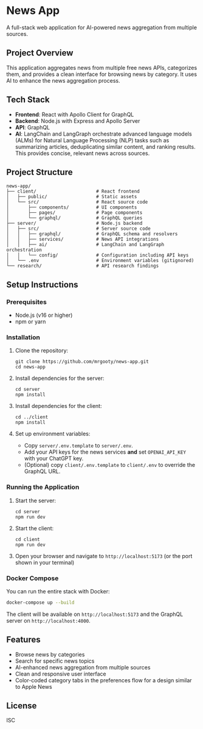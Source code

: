 # News App

A full-stack web application for AI-powered news aggregation from multiple sources.

## Project Overview

This application aggregates news from multiple free news APIs, categorizes them, and provides a clean interface for browsing news by category. It uses AI to enhance the news aggregation process.

## Tech Stack

- **Frontend**: React with Apollo Client for GraphQL
- **Backend**: Node.js with Express and Apollo Server
- **API**: GraphQL
- **AI**: LangChain and LangGraph orchestrate advanced language models (ALMs)
  for Natural Language Processing (NLP) tasks such as summarizing articles,
  deduplicating similar content, and ranking results. This provides concise,
  relevant news across sources.

## Project Structure

```
news-app/
├── client/                      # React frontend
│   ├── public/                  # Static assets
│   └── src/                     # React source code
│       ├── components/          # UI components
│       ├── pages/               # Page components
│       └── graphql/             # GraphQL queries
├── server/                      # Node.js backend
│   ├── src/                     # Server source code
│   │   ├── graphql/             # GraphQL schema and resolvers
│   │   ├── services/            # News API integrations
│   │   ├── ai/                  # LangChain and LangGraph orchestration
│   │   └── config/              # Configuration including API keys
│   └── .env                     # Environment variables (gitignored)
└── research/                    # API research findings
```

## Setup Instructions

### Prerequisites

- Node.js (v16 or higher)
- npm or yarn

### Installation

1. Clone the repository:
   ```
   git clone https://github.com/mrgooty/news-app.git
   cd news-app
   ```

2. Install dependencies for the server:
   ```
   cd server
   npm install
   ```

3. Install dependencies for the client:
   ```
   cd ../client
   npm install
   ```

4. Set up environment variables:
   - Copy `server/.env.template` to `server/.env`.
   - Add your API keys for the news services **and** set `OPENAI_API_KEY` with your ChatGPT key.
   - (Optional) copy `client/.env.template` to `client/.env` to override the GraphQL URL.

### Running the Application

1. Start the server:
   ```
   cd server
   npm run dev
   ```

2. Start the client:
   ```
   cd client
   npm run dev
   ```

3. Open your browser and navigate to `http://localhost:5173` (or the port shown in your terminal)


### Docker Compose

You can run the entire stack with Docker:

```bash
docker-compose up --build
```

The client will be available on `http://localhost:5173` and the GraphQL server on `http://localhost:4000`.

## Features

- Browse news by categories
- Search for specific news topics
- AI-enhanced news aggregation from multiple sources
- Clean and responsive user interface
- Color-coded category tabs in the preferences flow for a design similar to Apple News

## License

ISC

